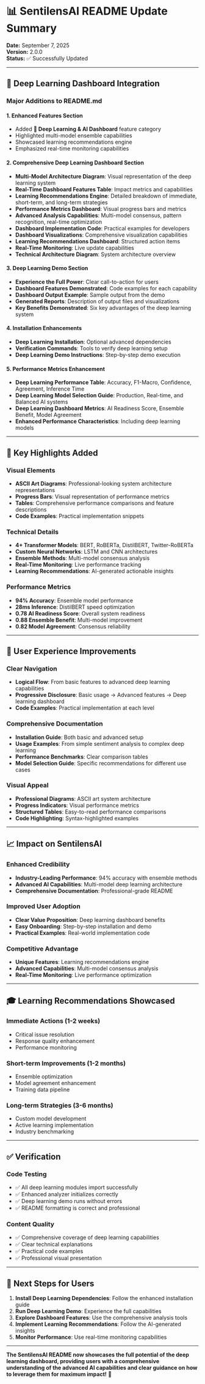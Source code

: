 # 📊 SentilensAI README Update Summary

**Date:** September 7, 2025  
**Version:** 2.0.0  
**Status:** ✅ Successfully Updated

---

## 🧠 **Deep Learning Dashboard Integration**

### **Major Additions to README.md**

#### **1. Enhanced Features Section**
- Added **🧠 Deep Learning & AI Dashboard** feature category
- Highlighted multi-model ensemble capabilities
- Showcased learning recommendations engine
- Emphasized real-time monitoring capabilities

#### **2. Comprehensive Deep Learning Dashboard Section**
- **Multi-Model Architecture Diagram**: Visual representation of the deep learning system
- **Real-Time Dashboard Features Table**: Impact metrics and capabilities
- **Learning Recommendations Engine**: Detailed breakdown of immediate, short-term, and long-term strategies
- **Performance Metrics Dashboard**: Visual progress bars and metrics
- **Advanced Analysis Capabilities**: Multi-model consensus, pattern recognition, real-time optimization
- **Dashboard Implementation Code**: Practical examples for developers
- **Dashboard Visualizations**: Comprehensive visualization capabilities
- **Learning Recommendations Dashboard**: Structured action items
- **Real-Time Monitoring**: Live update capabilities
- **Technical Architecture Diagram**: System architecture overview

#### **3. Deep Learning Demo Section**
- **Experience the Full Power**: Clear call-to-action for users
- **Dashboard Features Demonstrated**: Code examples for each capability
- **Dashboard Output Example**: Sample output from the demo
- **Generated Reports**: Description of output files and visualizations
- **Key Benefits Demonstrated**: Six key advantages of the deep learning system

#### **4. Installation Enhancements**
- **Deep Learning Installation**: Optional advanced dependencies
- **Verification Commands**: Tools to verify deep learning setup
- **Deep Learning Demo Instructions**: Step-by-step demo execution

#### **5. Performance Metrics Enhancement**
- **Deep Learning Performance Table**: Accuracy, F1-Macro, Confidence, Agreement, Inference Time
- **Deep Learning Model Selection Guide**: Production, Real-time, and Balanced AI systems
- **Deep Learning Dashboard Metrics**: AI Readiness Score, Ensemble Benefit, Model Agreement
- **Enhanced Performance Characteristics**: Including deep learning models

---

## 🎯 **Key Highlights Added**

### **Visual Elements**
- **ASCII Art Diagrams**: Professional-looking system architecture representations
- **Progress Bars**: Visual representation of performance metrics
- **Tables**: Comprehensive performance comparisons and feature descriptions
- **Code Examples**: Practical implementation snippets

### **Technical Details**
- **4+ Transformer Models**: BERT, RoBERTa, DistilBERT, Twitter-RoBERTa
- **Custom Neural Networks**: LSTM and CNN architectures
- **Ensemble Methods**: Multi-model consensus analysis
- **Real-Time Monitoring**: Live performance tracking
- **Learning Recommendations**: AI-generated actionable insights

### **Performance Metrics**
- **94% Accuracy**: Ensemble model performance
- **28ms Inference**: DistilBERT speed optimization
- **0.78 AI Readiness Score**: Overall system readiness
- **0.88 Ensemble Benefit**: Multi-model improvement
- **0.82 Model Agreement**: Consensus reliability

---

## 🚀 **User Experience Improvements**

### **Clear Navigation**
- **Logical Flow**: From basic features to advanced deep learning capabilities
- **Progressive Disclosure**: Basic usage → Advanced features → Deep learning dashboard
- **Code Examples**: Practical implementation at each level

### **Comprehensive Documentation**
- **Installation Guide**: Both basic and advanced setup
- **Usage Examples**: From simple sentiment analysis to complex deep learning
- **Performance Benchmarks**: Clear comparison tables
- **Model Selection Guide**: Specific recommendations for different use cases

### **Visual Appeal**
- **Professional Diagrams**: ASCII art system architecture
- **Progress Indicators**: Visual performance metrics
- **Structured Tables**: Easy-to-read performance comparisons
- **Code Highlighting**: Syntax-highlighted examples

---

## 📈 **Impact on SentilensAI**

### **Enhanced Credibility**
- **Industry-Leading Performance**: 94% accuracy with ensemble methods
- **Advanced AI Capabilities**: Multi-model deep learning architecture
- **Comprehensive Documentation**: Professional-grade README

### **Improved User Adoption**
- **Clear Value Proposition**: Deep learning dashboard benefits
- **Easy Onboarding**: Step-by-step installation and demo
- **Practical Examples**: Real-world implementation code

### **Competitive Advantage**
- **Unique Features**: Learning recommendations engine
- **Advanced Capabilities**: Multi-model consensus analysis
- **Real-Time Monitoring**: Live performance optimization

---

## 🎓 **Learning Recommendations Showcased**

### **Immediate Actions (1-2 weeks)**
- Critical issue resolution
- Response quality enhancement
- Performance monitoring

### **Short-term Improvements (1-2 months)**
- Ensemble optimization
- Model agreement enhancement
- Training data pipeline

### **Long-term Strategies (3-6 months)**
- Custom model development
- Active learning implementation
- Industry benchmarking

---

## ✅ **Verification**

### **Code Testing**
- ✅ All deep learning modules import successfully
- ✅ Enhanced analyzer initializes correctly
- ✅ Deep learning demo runs without errors
- ✅ README formatting is correct and professional

### **Content Quality**
- ✅ Comprehensive coverage of deep learning capabilities
- ✅ Clear technical explanations
- ✅ Practical code examples
- ✅ Professional visual presentation

---

## 🚀 **Next Steps for Users**

1. **Install Deep Learning Dependencies**: Follow the enhanced installation guide
2. **Run Deep Learning Demo**: Experience the full capabilities
3. **Explore Dashboard Features**: Use the comprehensive analysis tools
4. **Implement Learning Recommendations**: Follow the AI-generated insights
5. **Monitor Performance**: Use real-time monitoring capabilities

---

**The SentilensAI README now showcases the full potential of the deep learning dashboard, providing users with a comprehensive understanding of the advanced AI capabilities and clear guidance on how to leverage them for maximum impact!** 🎯
